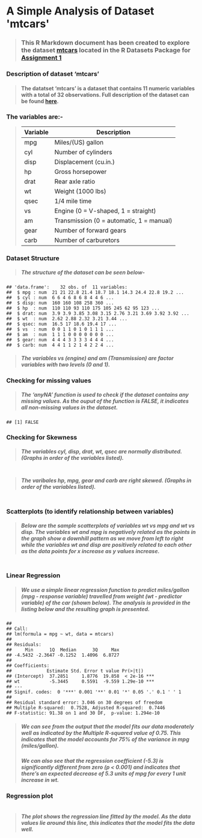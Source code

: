 # A Simple Analysis of Dataset 'mtcars'

> ### This R Markdown document has been created to explore the dataset [mtcars](https://stat.ethz.ch/R-manual/R-devel/library/datasets/html/00Index.html) located in the R Datasets Package for [Assignment 1](https://stat545.stat.ubc.ca/evaluation/hw01/hw01/)

### **Description of dataset ‘mtcars’**

> #### The datatset **‘mtcars’** is a dataset that contains 11 numeric variables with a total of 32 observations. Full description of the dataset can be found [here](https://stat.ethz.ch/R-manual/R-devel/library/datasets/html/mtcars.html).

### **The variables are:-**

> <table>
> <thead>
> <tr class="header">
> <th>Variable</th>
> <th>Description</th>
> </tr>
> </thead>
> <tbody>
> <tr class="odd">
> <td>mpg</td>
> <td>Miles/(US) gallon</td>
> </tr>
> <tr class="even">
> <td>cyl</td>
> <td>Number of cylinders</td>
> </tr>
> <tr class="odd">
> <td>disp</td>
> <td>Displacement (cu.in.)</td>
> </tr>
> <tr class="even">
> <td>hp</td>
> <td>Gross horsepower</td>
> </tr>
> <tr class="odd">
> <td>drat</td>
> <td>Rear axle ratio</td>
> </tr>
> <tr class="even">
> <td>wt</td>
> <td>Weight (1000 lbs)</td>
> </tr>
> <tr class="odd">
> <td>qsec</td>
> <td>1/4 mile time</td>
> </tr>
> <tr class="even">
> <td>vs</td>
> <td>Engine (0 = V-shaped, 1 = straight)</td>
> </tr>
> <tr class="odd">
> <td>am</td>
> <td>Transmission (0 = automatic, 1 = manual)</td>
> </tr>
> <tr class="even">
> <td>gear</td>
> <td>Number of forward gears</td>
> </tr>
> <tr class="odd">
> <td>carb</td>
> <td>Number of carburetors</td>
> </tr>
> </tbody>
> </table>
>
### **Dataset Structure**

> ##### The **structure** of the dataset can be seen below-

    ## 'data.frame':    32 obs. of  11 variables:
    ##  $ mpg : num  21 21 22.8 21.4 18.7 18.1 14.3 24.4 22.8 19.2 ...
    ##  $ cyl : num  6 6 4 6 8 6 8 4 4 6 ...
    ##  $ disp: num  160 160 108 258 360 ...
    ##  $ hp  : num  110 110 93 110 175 105 245 62 95 123 ...
    ##  $ drat: num  3.9 3.9 3.85 3.08 3.15 2.76 3.21 3.69 3.92 3.92 ...
    ##  $ wt  : num  2.62 2.88 2.32 3.21 3.44 ...
    ##  $ qsec: num  16.5 17 18.6 19.4 17 ...
    ##  $ vs  : num  0 0 1 1 0 1 0 1 1 1 ...
    ##  $ am  : num  1 1 1 0 0 0 0 0 0 0 ...
    ##  $ gear: num  4 4 4 3 3 3 3 4 4 4 ...
    ##  $ carb: num  4 4 1 1 2 1 4 2 2 4 ...

> ##### The variables **vs** (engine) and **am** (Transmission) are factor variables with two levels (0 and 1).

### **Checking for missing values**

> ##### The **‘anyNA’** function is used to check if the dataset contains any missing values. As the ouput of the function is **FALSE**, it indicates all non-missing values in the dataset.

    ## [1] FALSE

### **Checking for Skewness**

> ##### The variables **cyl, disp, drat, wt, qsec** are **normally distributed**. (Graphs in order of the variables listed).

![]()

> ##### The varibales **hp, mpg, gear** and **carb** are **right skewed**. (Graphs in order of the variables listed).

![]()

### **Scatterplots (to identify relationship between variables)**

> ##### Below are the sample scatterplots of variables **wt vs mpg** and **wt vs disp**. The variables **wt** and **mpg** is negatively related as the points in the graph show a downhill pattern as we move from left to right while the variables **wt** and **disp** are positively related to each other as the data points for x increase as y values increase.

![]()

### **Linear Regression**

> ##### We use a simple linear regression function to predict miles/gallon (**mpg** - response variable) travelled from weight (**wt** - predictor variable) of the car (shown below). The analysis is provided in the listing below and the resulting graph is presented.

    ## 
    ## Call:
    ## lm(formula = mpg ~ wt, data = mtcars)
    ## 
    ## Residuals:
    ##     Min      1Q  Median      3Q     Max 
    ## -4.5432 -2.3647 -0.1252  1.4096  6.8727 
    ## 
    ## Coefficients:
    ##             Estimate Std. Error t value Pr(>|t|)    
    ## (Intercept)  37.2851     1.8776  19.858  < 2e-16 ***
    ## wt           -5.3445     0.5591  -9.559 1.29e-10 ***
    ## ---
    ## Signif. codes:  0 '***' 0.001 '**' 0.01 '*' 0.05 '.' 0.1 ' ' 1
    ## 
    ## Residual standard error: 3.046 on 30 degrees of freedom
    ## Multiple R-squared:  0.7528, Adjusted R-squared:  0.7446 
    ## F-statistic: 91.38 on 1 and 30 DF,  p-value: 1.294e-10

> ##### We can see from the output that the model fits our data moderately well as indicated by the **Multiple R-squared value** of **0.75**. This indicates that the model accounts for **75%** of the variance in mpg (miles/gallon).
>
> ##### We can also see that the **regression coefficient (-5.3)** is significantly different from zero (p &lt; 0.001) and indicates that there’s an expected decrease of 5.3 units of mpg for every 1 unit increase in wt.

### **Regression plot**

![]()

> ##### The plot shows the regression line fitted by the model. As the data values lie around this line, this indicates that the model fits the data well.
